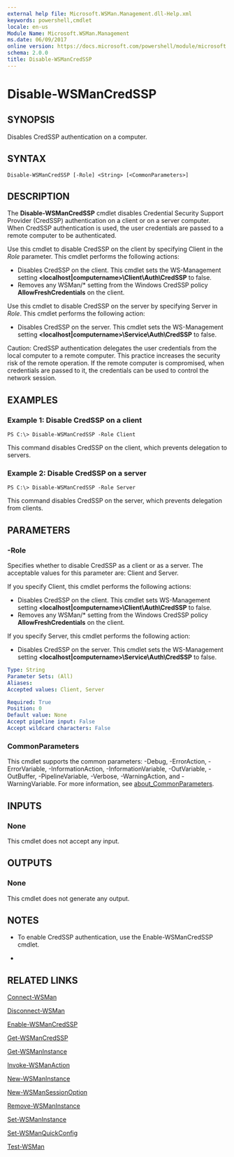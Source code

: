 ```yaml
---
external help file: Microsoft.WSMan.Management.dll-Help.xml
keywords: powershell,cmdlet
locale: en-us
Module Name: Microsoft.WSMan.Management
ms.date: 06/09/2017
online version: https://docs.microsoft.com/powershell/module/microsoft.wsman.management/disable-wsmancredssp?view=powershell-7&WT.mc_id=ps-gethelp
schema: 2.0.0
title: Disable-WSManCredSSP
---
```


# Disable-WSManCredSSP

## SYNOPSIS
Disables CredSSP authentication on a computer.

## SYNTAX

```
Disable-WSManCredSSP [-Role] <String> [<CommonParameters>]
```

## DESCRIPTION
The **Disable-WSManCredSSP** cmdlet disables Credential Security Support Provider (CredSSP) authentication on a client or on a server computer.
When CredSSP authentication is used, the user credentials are passed to a remote computer to be authenticated.

Use this cmdlet to disable CredSSP on the client by specifying Client in the *Role* parameter.
This cmdlet performs the following actions:

- Disables CredSSP on the client. This cmdlet sets the WS-Management setting **\<localhost|computername\>\Client\Auth\CredSSP** to false.
- Removes any WSMan/* setting from the Windows CredSSP policy **AllowFreshCredentials** on the client.

Use this cmdlet to disable CredSSP on the server by specifying Server in *Role*.
This cmdlet performs the following action:

- Disables CredSSP on the server. This cmdlet sets the WS-Management setting **\<localhost|computername\>\Service\Auth\CredSSP** to false.

Caution: CredSSP authentication delegates the user credentials from the local computer to a remote computer.
This practice increases the security risk of the remote operation.
If the remote computer is compromised, when credentials are passed to it, the credentials can be used to control the network session.

## EXAMPLES

### Example 1: Disable CredSSP on a client

```
PS C:\> Disable-WSManCredSSP -Role Client
```

This command disables CredSSP on the client, which prevents delegation to servers.

### Example 2: Disable CredSSP on a server

```
PS C:\> Disable-WSManCredSSP -Role Server
```

This command disables CredSSP on the server, which prevents delegation from clients.

## PARAMETERS

### -Role
Specifies whether to disable CredSSP as a client or as a server.
The acceptable values for this parameter are: Client and Server.

If you specify Client, this cmdlet performs the following actions:

- Disables CredSSP on the client. This cmdlet sets WS-Management setting **\<localhost|computername\>\Client\Auth\CredSSP** to false.
- Removes any WSMan/* setting from the Windows CredSSP policy **AllowFreshCredentials** on the client.

If you specify Server, this cmdlet performs the following action:

- Disables CredSSP on the server. This cmdlet sets the WS-Management setting **\<localhost|computername\>\Service\Auth\CredSSP** to false.

```yaml
Type: String
Parameter Sets: (All)
Aliases:
Accepted values: Client, Server

Required: True
Position: 0
Default value: None
Accept pipeline input: False
Accept wildcard characters: False
```

### CommonParameters
This cmdlet supports the common parameters: -Debug, -ErrorAction, -ErrorVariable, -InformationAction, -InformationVariable, -OutVariable, -OutBuffer, -PipelineVariable, -Verbose, -WarningAction, and -WarningVariable. For more information, see [about_CommonParameters](https://go.microsoft.com/fwlink/?LinkID=113216).

## INPUTS

### None
This cmdlet does not accept any input.

## OUTPUTS

### None
This cmdlet does not generate any output.

## NOTES
* To enable CredSSP authentication, use the Enable-WSManCredSSP cmdlet.

*

## RELATED LINKS

[Connect-WSMan](Connect-WSMan.md)

[Disconnect-WSMan](Disconnect-WSMan.md)

[Enable-WSManCredSSP](Enable-WSManCredSSP.md)

[Get-WSManCredSSP](Get-WSManCredSSP.md)

[Get-WSManInstance](Get-WSManInstance.md)

[Invoke-WSManAction](Invoke-WSManAction.md)

[New-WSManInstance](New-WSManInstance.md)

[New-WSManSessionOption](New-WSManSessionOption.md)

[Remove-WSManInstance](Remove-WSManInstance.md)

[Set-WSManInstance](Set-WSManInstance.md)

[Set-WSManQuickConfig](Set-WSManQuickConfig.md)

[Test-WSMan](Test-WSMan.md)
